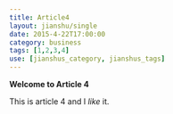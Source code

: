```yaml
---
title: Article4
layout: jianshu/single
date: 2015-4-22T17:00:00
category: business
tags: [1,2,3,4]
use: [jianshus_category, jianshus_tags]
---
```


**Welcome to Article 4**

This is article 4 and I *like* it. 